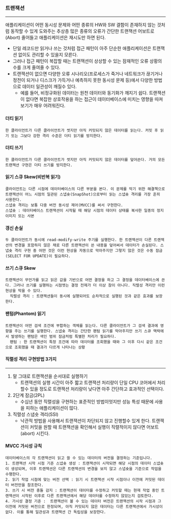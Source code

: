 ### 트랜잭션
----
애플리케이션이 어떤 동시성 문제와 어떤 종류의 HW와 SW 결함이 존재하지 않는 것처럼 동작할 수 있게 도와주는 추상층
많은 종류의 오류가 간단한 트랜잭션 어보트로(Abort) 줄어들고 애플리케이션은 재시도만 하면 된다.

  - 단일 레코드만 읽거나 쓰는 것처럼 접근 패턴이 아주 단순한 애플리케이션은 트랜잭션 없이도 관리할 수 있을지 모른다.
  - 그러나 접근 패턴이 복잡할 때는 트랜잭션이 상상할 수 있는 잠재적인 오류 상황의 수를 크게 줄여줄 수 있다.
  - 트랜잭션이 없으면 다양한 오류 시나리오(프로세스가 죽거나 네트워크가 끊기거나 정전이 되거나 디스크가 가득거나 예측하지 못한 동시성 문제 등)에서 다양한 방법으로 데이터 일관성이 깨질수 있다.
    - 예를 들어, 비정규화된 데이터는 원천 데이터와 동기화가 깨지기 쉽다. 트랜잭션이 없다면 복잡한 상호작용을 하는 접근이 데이터베이스에 미치는 영향을 따져보기가 매우 어려워진다.

#### 더티 읽기
    한 클라이언트가 다른 클라이언트가 썻지만 아직 커밋되지 않은 데이터를 읽는다. 커밋 후 읽기 또는 그보다 강한 격리 수준은 더티 읽기를 방지한다.

#### 더티 쓰기
    한 클라이언트가 다른 클라이언트가 썻지만 아직 커밋되지 않은 데이터를 덮어쓴다. 거의 모든 트랜잭션 구현은 더티 쓰기를 방지한다.

#### 읽기 스큐 Skew(비반복 읽기)
    클라이언트는 다른 시점에 데이터베이스의 다른 부분을 본다. 이 문제를 막기 위한 해결책으로 트랜잭션이 어느 시점의 일관된 스냅숏(SnapShot)으로부터 읽는 스냅숏 격리를 가장 흔히 사용한다.
    스냅숏 격리는 보통 다중 버전 동시성 제어(MVCC)를 써서 구현한다. 
    스냅숏 : 데이터베이스 트랜잭션이 시작될 때 해당 시점의 데이터 상태를 복사한 일종의 정지 이미지 또는 사본  

#### 갱신 손실
    두 클라이언트가 동시에 read-modify-write 주기를 실행한다. 한 트랜잭션이 다른 트랜잭션의 변경을 포함하지 않은 채로 다른 트랜잭션이 쓴 내용을 덮어써서 데이터가 손실된다. 스냅숏 격리 구현 중 어떤 것은 이런 현상을 자동으로 막아주지만 그렇지 않은 것은 수동 잠금(SELECT FOR UPDATE)이 필요하다.

#### 쓰기 스큐 Skew
    트랜잭션이 무언가를 읽고 읽은 값을 기반으로 어떤 결정을 하고 그 결정을 데이터베이스에 쓴다. 그러나 쓰기를 실행하는 시점엣는 결정 전제가 더 이상 참이 아니다. 직렬성 격리만 이런 현상을 막을 수 있다.
      직렬성 격리 : 트랜잭션들이 동시에 실행되어도 순차적으로 실행된 것과 같은 효과를 보장한다.
#### 팬텀(Phantom) 읽기
    트랜잭션이 어떤 검색 조건에 부합하는 객체를 읽는다. 다른 클라이언트가 그 검색 결과에 영향을 주는 쓰기를 실행한다. 스냅숏 격리는 간단한 팬텀 읽기를 막아주지만 쓰기 스큐 맥락에서 발생하는 팬텀은 색인 범위 잠금처럼 특별한 처리가 필요하다.
      팬텀 : 한 트랜잭션이 특정 조건에 따라 데이터를 조회했을 때와 그 이후 다시 같은 조건으로 조회했을 때 결과가 다르게 나타나는 상황

#### 직렬성 격리 구현방법 3가지
---
1.  말 그대로 트랜잭션을 순서대로 실행하기
    - 트랜잭션의 실행 시간이 아주 짧고 트랜잭션 처리량이 단일 CPU 코어에서 처리할수 있을 정도로 트랜잭션 처리량이 낮다면 아주 간단하고 효과적인 선택이다.
2. 2단계 잠금(2PL)
    - 수십년 동안 직렬성을 구현하는 표준적인 방법이엇지만 성능 특성 때문에 사용을 피하는 애플리케이션이 많다.
3. 직렬성 스냅숏 격리(SSI)
    - 낙관적 방법을 사용해서 트랜잭션이 차단되지 않고 진행할수 있게 한다. 트랜잭션이 커밋을 원할 때 트랜잭션을 확인해서 실행이 직렬적이지 않다면 어보트(abort) 시킨다.

#### MVCC 가시성 규칙
    데이터베이스의 각 트랜잭션이 읽고 쓸 수 있는 데이터의 버전을 결정하는 기준입니다.
    1. 트랜잭션 시작 시점 기준 스냅숏 생성 : 트랜잭션이 시작되면 해당 시점의 데이터 스냅숏이 생성되며, 이후 트랜잭션은 다른 트랜잭션의 변경을 보지 않고 스냅숏을 기준으로 작업을 수행한다.
    2. 읽기 작업 시점에 맞는 버전 선택 : 읽기 시 트랜잭션 시작 시점이나 이전에 커밋된 데이터 버전만을 참조한다.
    3. 쓰기 시 버전 충돌 감지 : 트랜잭션이 데이터를 수정하고 커밋할 때는 현재 작업 중인 트랜잭션이 시작된 이후로 다른 트랜잭션에서 해당 데이터를 수정하지 않았는지 검토한다.
    4. 가시성 결정 기준 :  트랜잭션이 볼 수 있는 데이터 버전은 트랜잭션의 시작 시점과 그 이전에 커밋된 버전으로 한정되며, 아직 커밋되지 않은 데이터는 다른 트랜잭션에서 가시성이 없다. 이를 통해 일관성과 트랜잭션 간 독립성을 보장한다.
  
